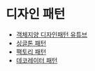 # 디자인 패턴


* [객체지양 디자인패턴 유튜브](https://www.youtube.com/watch?v=lJES5TQTTWE)
* [싱글톤 패턴](https://woowacourse.github.io/javable/post/2020-11-07-singleton/)
* [팩토리 패턴](https://jdm.kr/blog/180)
* [데코레이터 패턴](https://gmlwjd9405.github.io/2018/07/09/decorator-pattern.html)
